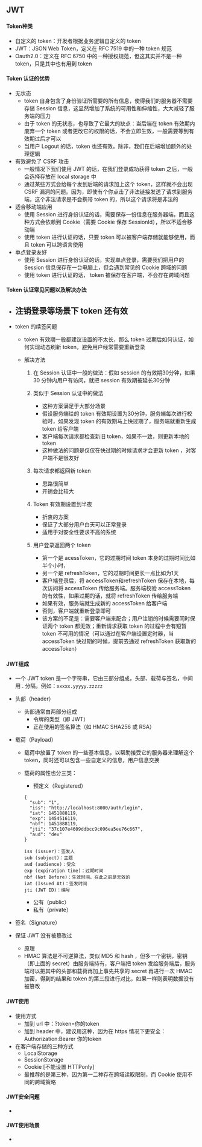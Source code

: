 ## JWT

#### Token种类

- 自定义的 token：开发者根据业务逻辑自定义的 token
- JWT：JSON Web Token，定义在 RFC 7519 中的一种 token 规范
- Oauth2.0：定义在 RFC 6750 中的一种授权规范，但这其实并不是一种 token，只是其中也有用到 token



#### Token 认证的优势

- 无状态
  - token 自身包含了身份验证所需要的所有信息，使得我们的服务器不需要存储 Session 信息，这显然增加了系统的可用性和伸缩性，大大减轻了服务端的压力
  - 由于 token 的无状态，也导致了它最大的缺点：当后端在 token 有效期内废弃一个 token 或者更改它的权限的话，不会立即生效，一般需要等到有效期过后才可以
  - 当用户 Logout 的话，token 也还有效。除非，我们在后端增加额外的处理逻辑
- 有效避免了 CSRF 攻击
  - 一般情况下我们使用 JWT 的话，在我们登录成功获得 token 之后，一般会选择存放在 local storage 中
  - 通过某些方式会给每个发到后端的请求加上这个 token，这样就不会出现 CSRF 漏洞的问题。因为，即使有个你点击了非法链接发送了请求到服务端，这个非法请求是不会携带 token 的，所以这个请求将是非法的
- 适合移动端应用
  - 使用 Session 进行身份认证的话，需要保存一份信息在服务器端，而且这种方式会依赖到 Cookie（需要 Cookie 保存 SessionId），所以不适合移动端
  - 使用 token 进行认证的话，只要 token 可以被客户端存储就能够使用，而且 token 可以跨语言使用
- 单点登录友好
  - 使用 Session 进行身份认证的话，实现单点登录，需要我们把用户的 Session 信息保存在一台电脑上，但会遇到常见的 Cookie 跨域的问题
  - 使用 token 进行认证的话， token 被保存在客户端，不会存在跨域问题



#### Token 认证常见问题以及解决办法

- 注销登录等场景下 token 还有效
  - 

- token 的续签问题

  - token 有效期一般都建议设置的不太长，那么 token 过期后如何认证，如何实现动态刷新 token，避免用户经常需要重新登录

  - 解决方法

    1. 在 Session 认证中一般的做法：假如 session 的有效期30分钟，如果 30 分钟内用户有访问，就把 session 有效期被延长30分钟

    2. 类似于 Session 认证中的做法
       - 这种方案满足于大部分场景
       - 假设服务端给的 token 有效期设置为30分钟，服务端每次进行校验时，如果发现 token 的有效期马上快过期了，服务端就重新生成 token 给客户端
       - 客户端每次请求都检查新旧  token，如果不一致，则更新本地的token
       - 这种做法的问题是仅仅在快过期的时候请求才会更新 token ，对客户端不是很友好
    3. 每次请求都返回新 token
       - 思路很简单
       - 开销会比较大

    4. Token 有效期设置到半夜 
       - 折衷的方案
       - 保证了大部分用户白天可以正常登录
       - 适用于对安全性要求不高的系统

    5. 用户登录返回两个 token
       - 第一个是 acessToken，它的过期时间 token 本身的过期时间比如半个小时，
       - 另一个是 refreshToken，它的过期时间更长一点比如为1天
       - 客户端登录后，将 accessToken和refreshToken 保存在本地，每次访问将 accessToken 传给服务端。服务端校验 accessToken 的有效性，如果过期的话，就将 refreshToken 传给服务端
       - 如果有效，服务端就生成新的 accessToken 给客户端
       - 否则，客户端就重新登录即可
       - 该方案的不足是：需要客户端来配合；用户注销的时候需要同时保证两个 token 都无效；重新请求获取 token 的过程中会有短暂 token 不可用的情况（可以通过在客户端设置定时器，当accessToken 快过期的时候，提前去通过 refreshToken 获取新的accessToken）



#### JWT组成

- 一个 JWT token 是一个字符串，它由三部分组成，头部、载荷与签名，中间用 . 分隔，例如：`xxxxx.yyyyy.zzzzz`
  
- 头部（header）

  - 头部通常由两部分组成
    - 令牌的类型（即 JWT）
    - 正在使用的签名算法（如 HMAC SHA256 或 RSA）

- 载荷（Payload）

  - 载荷中放置了 token 的一些基本信息，以帮助接受它的服务器来理解这个 token，同时还可以包含一些自定义的信息，用户信息交换

  - 载荷的属性也分三类：

    - 预定义（Registered）

    ```
    {
      "sub": "1",
      "iss": "http://localhost:8000/auth/login",
      "iat": 1451888119,
      "exp": 1454516119,
      "nbf": 1451888119,
      "jti": "37c107e4609ddbcc9c096ea5ee76c667",
      "aud": "dev"
    }
    
    iss (issuer)：签发人
    sub (subject)：主题
    aud (audience)：受众
    exp (expiration time)：过期时间
    nbf (Not Before)：生效时间，在此之前是无效的
    iat (Issued At)：签发时间
    jti (JWT ID)：编号
    ```

    - 公有（public）
    - 私有（private）
  
- 签名（Signature）
  
- 保证 JWT 没有被篡改过
  - 原理
  - HMAC 算法是不可逆算法，类似 MD5 和 hash ，但多一个密钥，密钥（即上面的 secret）由服务端持有，客户端把 token 发给服务端后，服务端可以把其中的头部和载荷再加上事先共享的 secret 再进行一次 HMAC 加密，得到的结果和 token 的第三段进行对比，如果一样则表明数据没有被篡改
  



#### JWT使用

- 使用方式
  - 加到 url 中：?token=你的token
  - 加到 header 中，建议用这种，因为在 https 情况下更安全：Authorization:Bearer 你的token
- 在客户端存储的三种方式
  - LocalStorage
  - SessionStorage
  - Cookie [不能设置 HTTPonly]
  - 最推荐的是第三种，因为第一二种存在跨域读取限制，而 Cookie 使用不同的跨域策略



#### JWT安全问题

- 



#### JWT使用场景

- 

